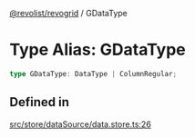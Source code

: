 [@revolist/revogrid](README.md) / GDataType

# Type Alias: GDataType

```ts
type GDataType: DataType | ColumnRegular;
```

## Defined in

[src/store/dataSource/data.store.ts:26](https://github.com/revolist/revogrid/blob/cef5db5acf21deb63962d633ec5e3d088dfc6c5b/src/store/dataSource/data.store.ts#L26)
